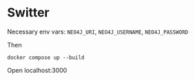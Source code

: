 # Switter
Necessary env vars: `NEO4J_URI`, `NEO4J_USERNAME`, `NEO4J_PASSWORD`

Then
```
docker compose up --build
```

Open localhost:3000